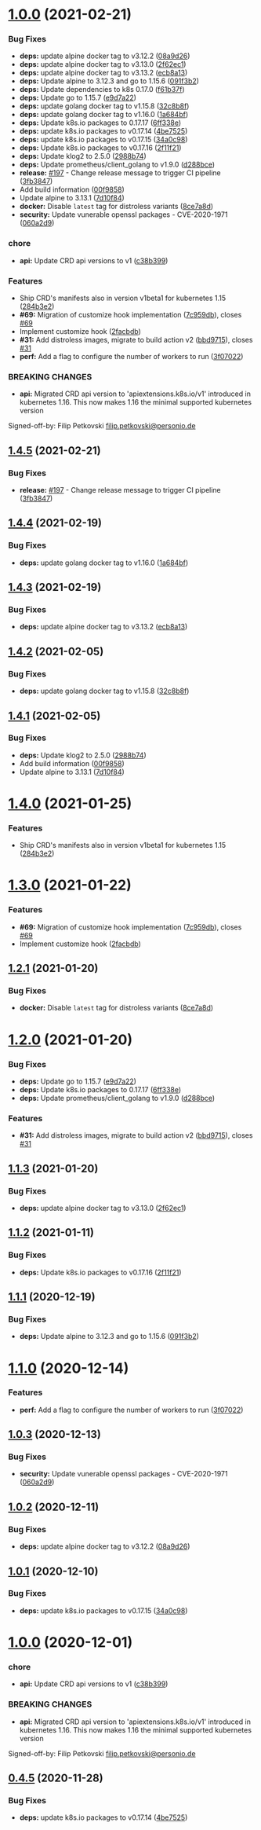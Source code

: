 # [1.0.0](https://github.com/grzesuav/metacontroller/compare/v0.4.3...v1.0.0) (2021-02-21)


### Bug Fixes

* **deps:** update alpine docker tag to v3.12.2 ([08a9d26](https://github.com/grzesuav/metacontroller/commit/08a9d260a6366ba0caa0e747cdb96b99d01be9b2))
* **deps:** update alpine docker tag to v3.13.0 ([2f62ec1](https://github.com/grzesuav/metacontroller/commit/2f62ec1506f21026e31c4947b29bd12ac88dafaa))
* **deps:** update alpine docker tag to v3.13.2 ([ecb8a13](https://github.com/grzesuav/metacontroller/commit/ecb8a1312163aa6bc889f77b24990711521283a5))
* **deps:** Update alpine to 3.12.3 and go to 1.15.6 ([091f3b2](https://github.com/grzesuav/metacontroller/commit/091f3b2231ac3c6b481dd159183739fdcc31e7b3))
* **deps:** Update dependencies to k8s 0.17.0 ([f61b37f](https://github.com/grzesuav/metacontroller/commit/f61b37f5137a53d528cb498065e0885ae71f9008))
* **deps:** Update go to 1.15.7 ([e9d7a22](https://github.com/grzesuav/metacontroller/commit/e9d7a2211c3be833fa8216724fe7ba16715c1985))
* **deps:** update golang docker tag to v1.15.8 ([32c8b8f](https://github.com/grzesuav/metacontroller/commit/32c8b8f03afd9501c08b0063f43a9045a36d019a))
* **deps:** update golang docker tag to v1.16.0 ([1a684bf](https://github.com/grzesuav/metacontroller/commit/1a684bf9db79e0efac8e3f7e849bf87357d39ccd))
* **deps:** Update k8s.io packages to 0.17.17 ([6ff338e](https://github.com/grzesuav/metacontroller/commit/6ff338ec8c96ccf8a46456b07b5bbb86ed6e33b6))
* **deps:** update k8s.io packages to v0.17.14 ([4be7525](https://github.com/grzesuav/metacontroller/commit/4be75251892b4fca3db91ba767865303991f5064))
* **deps:** update k8s.io packages to v0.17.15 ([34a0c98](https://github.com/grzesuav/metacontroller/commit/34a0c98c03d4940c8abd18c85ddbcb6f876ea837))
* **deps:** Update k8s.io packages to v0.17.16 ([2f11f21](https://github.com/grzesuav/metacontroller/commit/2f11f21b8faca344ff6a2ed041adfe3e238d49bd))
* **deps:** Update klog2 to 2.5.0 ([2988b74](https://github.com/grzesuav/metacontroller/commit/2988b74142f7f378da9fa70e1e5b5421abc56494))
* **deps:** Update prometheus/client_golang to v1.9.0 ([d288bce](https://github.com/grzesuav/metacontroller/commit/d288bceaed5f17073044caf85a3af52213513479))
* **release:** [#197](https://github.com/grzesuav/metacontroller/issues/197) - Change release message to trigger CI pipeline ([3fb3847](https://github.com/grzesuav/metacontroller/commit/3fb384787ebcf68ac3c777bdc9b9de4d4f0d60aa))
* Add build information ([00f9858](https://github.com/grzesuav/metacontroller/commit/00f9858b5013962b6c9737011c012c6e26ea1d6c))
* Update alpine to 3.13.1 ([7d10f84](https://github.com/grzesuav/metacontroller/commit/7d10f84609d51ce46a40eeedd3b0bb94e9b8edcd))
* **docker:** Disable `latest` tag for distroless variants ([8ce7a8d](https://github.com/grzesuav/metacontroller/commit/8ce7a8d9ada65358e9f371f30db0e25374a3a35c))
* **security:** Update vunerable openssl packages -  CVE-2020-1971 ([060a2d9](https://github.com/grzesuav/metacontroller/commit/060a2d9b178936e7ed535310525bbf6e68ac77dd))


### chore

* **api:** Update CRD api versions to v1 ([c38b399](https://github.com/grzesuav/metacontroller/commit/c38b39944b04fa88185786c4d3ecd8d2dd951753))


### Features

* Ship CRD's manifests also in version v1beta1 for kubernetes 1.15 ([284b3e2](https://github.com/grzesuav/metacontroller/commit/284b3e222bad1a54ceedc8efc4e1b4d308c82d63))
* **#69:** Migration of customize hook implementation ([7c959db](https://github.com/grzesuav/metacontroller/commit/7c959db081eab9f69340fcb23b46f7e5791c0321)), closes [#69](https://github.com/grzesuav/metacontroller/issues/69)
* Implement customize hook ([2facbdb](https://github.com/grzesuav/metacontroller/commit/2facbdbaa4f775670d5aab2959e41bd2dfc9e92e))
* **#31:** Add distroless images, migrate to build action v2 ([bbd9715](https://github.com/grzesuav/metacontroller/commit/bbd9715b08968fa146082480ddcac52c0bb67d74)), closes [#31](https://github.com/grzesuav/metacontroller/issues/31)
* **perf:** Add a flag to configure the number of workers to run ([3f07022](https://github.com/grzesuav/metacontroller/commit/3f070229327b735a532d114b06175d6f46d30e82))


### BREAKING CHANGES

* **api:** Migrated CRD api version to 'apiextensions.k8s.io/v1' introduced in kubernetes 1.16. This now makes 1.16 the minimal supported kubernetes version

Signed-off-by: Filip Petkovski <filip.petkovski@personio.de>

## [1.4.5](https://github.com/metacontroller/metacontroller/compare/v1.4.4...v1.4.5) (2021-02-21)


### Bug Fixes

* **release:** [#197](https://github.com/metacontroller/metacontroller/issues/197) - Change release message to trigger CI pipeline ([3fb3847](https://github.com/metacontroller/metacontroller/commit/3fb384787ebcf68ac3c777bdc9b9de4d4f0d60aa))

## [1.4.4](https://github.com/metacontroller/metacontroller/compare/v1.4.3...v1.4.4) (2021-02-19)


### Bug Fixes

* **deps:** update golang docker tag to v1.16.0 ([1a684bf](https://github.com/metacontroller/metacontroller/commit/1a684bf9db79e0efac8e3f7e849bf87357d39ccd))

## [1.4.3](https://github.com/metacontroller/metacontroller/compare/v1.4.2...v1.4.3) (2021-02-19)


### Bug Fixes

* **deps:** update alpine docker tag to v3.13.2 ([ecb8a13](https://github.com/metacontroller/metacontroller/commit/ecb8a1312163aa6bc889f77b24990711521283a5))

## [1.4.2](https://github.com/metacontroller/metacontroller/compare/v1.4.1...v1.4.2) (2021-02-05)


### Bug Fixes

* **deps:** update golang docker tag to v1.15.8 ([32c8b8f](https://github.com/metacontroller/metacontroller/commit/32c8b8f03afd9501c08b0063f43a9045a36d019a))

## [1.4.1](https://github.com/metacontroller/metacontroller/compare/v1.4.0...v1.4.1) (2021-02-05)


### Bug Fixes

* **deps:** Update klog2 to 2.5.0 ([2988b74](https://github.com/metacontroller/metacontroller/commit/2988b74142f7f378da9fa70e1e5b5421abc56494))
* Add build information ([00f9858](https://github.com/metacontroller/metacontroller/commit/00f9858b5013962b6c9737011c012c6e26ea1d6c))
* Update alpine to 3.13.1 ([7d10f84](https://github.com/metacontroller/metacontroller/commit/7d10f84609d51ce46a40eeedd3b0bb94e9b8edcd))

# [1.4.0](https://github.com/metacontroller/metacontroller/compare/v1.3.0...v1.4.0) (2021-01-25)


### Features

* Ship CRD's manifests also in version v1beta1 for kubernetes 1.15 ([284b3e2](https://github.com/metacontroller/metacontroller/commit/284b3e222bad1a54ceedc8efc4e1b4d308c82d63))

# [1.3.0](https://github.com/metacontroller/metacontroller/compare/v1.2.1...v1.3.0) (2021-01-22)


### Features

* **#69:** Migration of customize hook implementation ([7c959db](https://github.com/metacontroller/metacontroller/commit/7c959db081eab9f69340fcb23b46f7e5791c0321)), closes [#69](https://github.com/metacontroller/metacontroller/issues/69)
* Implement customize hook ([2facbdb](https://github.com/metacontroller/metacontroller/commit/2facbdbaa4f775670d5aab2959e41bd2dfc9e92e))

## [1.2.1](https://github.com/metacontroller/metacontroller/compare/v1.2.0...v1.2.1) (2021-01-20)


### Bug Fixes

* **docker:** Disable `latest` tag for distroless variants ([8ce7a8d](https://github.com/metacontroller/metacontroller/commit/8ce7a8d9ada65358e9f371f30db0e25374a3a35c))

# [1.2.0](https://github.com/metacontroller/metacontroller/compare/v1.1.3...v1.2.0) (2021-01-20)


### Bug Fixes

* **deps:** Update go to 1.15.7 ([e9d7a22](https://github.com/metacontroller/metacontroller/commit/e9d7a2211c3be833fa8216724fe7ba16715c1985))
* **deps:** Update k8s.io packages to 0.17.17 ([6ff338e](https://github.com/metacontroller/metacontroller/commit/6ff338ec8c96ccf8a46456b07b5bbb86ed6e33b6))
* **deps:** Update prometheus/client_golang to v1.9.0 ([d288bce](https://github.com/metacontroller/metacontroller/commit/d288bceaed5f17073044caf85a3af52213513479))


### Features

* **#31:** Add distroless images, migrate to build action v2 ([bbd9715](https://github.com/metacontroller/metacontroller/commit/bbd9715b08968fa146082480ddcac52c0bb67d74)), closes [#31](https://github.com/metacontroller/metacontroller/issues/31)

## [1.1.3](https://github.com/metacontroller/metacontroller/compare/v1.1.2...v1.1.3) (2021-01-20)


### Bug Fixes

* **deps:** update alpine docker tag to v3.13.0 ([2f62ec1](https://github.com/metacontroller/metacontroller/commit/2f62ec1506f21026e31c4947b29bd12ac88dafaa))

## [1.1.2](https://github.com/metacontroller/metacontroller/compare/v1.1.1...v1.1.2) (2021-01-11)


### Bug Fixes

* **deps:** Update k8s.io packages to v0.17.16 ([2f11f21](https://github.com/metacontroller/metacontroller/commit/2f11f21b8faca344ff6a2ed041adfe3e238d49bd))

## [1.1.1](https://github.com/metacontroller/metacontroller/compare/v1.1.0...v1.1.1) (2020-12-19)


### Bug Fixes

* **deps:** Update alpine to 3.12.3 and go to 1.15.6 ([091f3b2](https://github.com/metacontroller/metacontroller/commit/091f3b2231ac3c6b481dd159183739fdcc31e7b3))

# [1.1.0](https://github.com/metacontroller/metacontroller/compare/v1.0.3...v1.1.0) (2020-12-14)


### Features

* **perf:** Add a flag to configure the number of workers to run ([3f07022](https://github.com/metacontroller/metacontroller/commit/3f070229327b735a532d114b06175d6f46d30e82))

## [1.0.3](https://github.com/metacontroller/metacontroller/compare/v1.0.2...v1.0.3) (2020-12-13)


### Bug Fixes

* **security:** Update vunerable openssl packages -  CVE-2020-1971 ([060a2d9](https://github.com/metacontroller/metacontroller/commit/060a2d9b178936e7ed535310525bbf6e68ac77dd))

## [1.0.2](https://github.com/metacontroller/metacontroller/compare/v1.0.1...v1.0.2) (2020-12-11)


### Bug Fixes

* **deps:** update alpine docker tag to v3.12.2 ([08a9d26](https://github.com/metacontroller/metacontroller/commit/08a9d260a6366ba0caa0e747cdb96b99d01be9b2))

## [1.0.1](https://github.com/metacontroller/metacontroller/compare/v1.0.0...v1.0.1) (2020-12-10)


### Bug Fixes

* **deps:** update k8s.io packages to v0.17.15 ([34a0c98](https://github.com/metacontroller/metacontroller/commit/34a0c98c03d4940c8abd18c85ddbcb6f876ea837))

# [1.0.0](https://github.com/metacontroller/metacontroller/compare/v0.4.5...v1.0.0) (2020-12-01)


### chore

* **api:** Update CRD api versions to v1 ([c38b399](https://github.com/metacontroller/metacontroller/commit/c38b39944b04fa88185786c4d3ecd8d2dd951753))


### BREAKING CHANGES

* **api:** Migrated CRD api version to 'apiextensions.k8s.io/v1' introduced in kubernetes 1.16. This now makes 1.16 the minimal supported kubernetes version

Signed-off-by: Filip Petkovski <filip.petkovski@personio.de>

## [0.4.5](https://github.com/metacontroller/metacontroller/compare/v0.4.4...v0.4.5) (2020-11-28)


### Bug Fixes

* **deps:** update k8s.io packages to v0.17.14 ([4be7525](https://github.com/metacontroller/metacontroller/commit/4be75251892b4fca3db91ba767865303991f5064))
